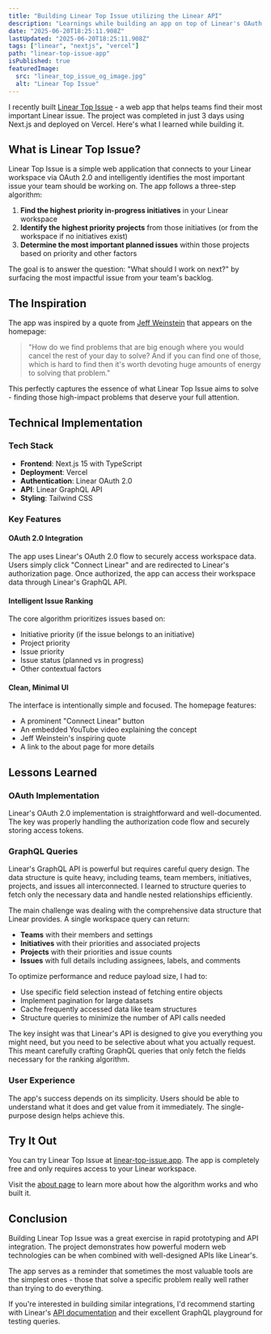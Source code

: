 ```yaml
---
title: "Building Linear Top Issue utilizing the Linear API"
description: "Learnings while building an app on top of Linear's OAuth 2.0 and GraphQL api"
date: "2025-06-20T18:25:11.908Z"
lastUpdated: "2025-06-20T18:25:11.908Z"
tags: ["linear", "nextjs", "vercel"]
path: "linear-top-issue-app"
isPublished: true
featuredImage:
  src: "linear_top_issue_og_image.jpg"
  alt: "Linear Top Issue"
---
```


I recently built [Linear Top Issue](https://www.linear-top-issue.app) - a web app that helps teams find their most important Linear issue. The project was completed in just 3 days using Next.js and deployed on Vercel. Here's what I learned while building it.

## What is Linear Top Issue?

Linear Top Issue is a simple web application that connects to your Linear workspace via OAuth 2.0 and intelligently identifies the most important issue your team should be working on. The app follows a three-step algorithm:

1. **Find the highest priority in-progress initiatives** in your Linear workspace
2. **Identify the highest priority projects** from those initiatives (or from the workspace if no initiatives exist)
3. **Determine the most important planned issues** within those projects based on priority and other factors

The goal is to answer the question: "What should I work on next?" by surfacing the most impactful issue from your team's backlog.

## The Inspiration

The app was inspired by a quote from [Jeff Weinstein](https://x.com/jeff_weinstein) that appears on the homepage:

> "How do we find problems that are big enough where you would cancel the rest of your day to solve? And if you can find one of those, which is hard to find then it's worth devoting huge amounts of energy to solving that problem."

This perfectly captures the essence of what Linear Top Issue aims to solve - finding those high-impact problems that deserve your full attention.

## Technical Implementation

### Tech Stack

- **Frontend**: Next.js 15 with TypeScript
- **Deployment**: Vercel
- **Authentication**: Linear OAuth 2.0
- **API**: Linear GraphQL API
- **Styling**: Tailwind CSS

### Key Features

#### OAuth 2.0 Integration

The app uses Linear's OAuth 2.0 flow to securely access workspace data. Users simply click "Connect Linear" and are redirected to Linear's authorization page. Once authorized, the app can access their workspace data through Linear's GraphQL API.

#### Intelligent Issue Ranking

The core algorithm prioritizes issues based on:

- Initiative priority (if the issue belongs to an initiative)
- Project priority
- Issue priority
- Issue status (planned vs in progress)
- Other contextual factors

#### Clean, Minimal UI

The interface is intentionally simple and focused. The homepage features:

- A prominent "Connect Linear" button
- An embedded YouTube video explaining the concept
- Jeff Weinstein's inspiring quote
- A link to the about page for more details

## Lessons Learned

### OAuth Implementation

Linear's OAuth 2.0 implementation is straightforward and well-documented. The key was properly handling the authorization code flow and securely storing access tokens.

### GraphQL Queries

Linear's GraphQL API is powerful but requires careful query design. The data structure is quite heavy, including teams, team members, initiatives, projects, and issues all interconnected. I learned to structure queries to fetch only the necessary data and handle nested relationships efficiently.

The main challenge was dealing with the comprehensive data structure that Linear provides. A single workspace query can return:

- **Teams** with their members and settings
- **Initiatives** with their priorities and associated projects
- **Projects** with their priorities and issue counts
- **Issues** with full details including assignees, labels, and comments

To optimize performance and reduce payload size, I had to:

- Use specific field selection instead of fetching entire objects
- Implement pagination for large datasets
- Cache frequently accessed data like team structures
- Structure queries to minimize the number of API calls needed

The key insight was that Linear's API is designed to give you everything you might need, but you need to be selective about what you actually request. This meant carefully crafting GraphQL queries that only fetch the fields necessary for the ranking algorithm.

### User Experience

The app's success depends on its simplicity. Users should be able to understand what it does and get value from it immediately. The single-purpose design helps achieve this.

## Try It Out

You can try Linear Top Issue at [linear-top-issue.app](https://www.linear-top-issue.app). The app is completely free and only requires access to your Linear workspace.

Visit the [about page](https://www.linear-top-issue.app/about) to learn more about how the algorithm works and who built it.

## Conclusion

Building Linear Top Issue was a great exercise in rapid prototyping and API integration. The project demonstrates how powerful modern web technologies can be when combined with well-designed APIs like Linear's.

The app serves as a reminder that sometimes the most valuable tools are the simplest ones - those that solve a specific problem really well rather than trying to do everything.

If you're interested in building similar integrations, I'd recommend starting with Linear's [API documentation](https://developers.linear.app) and their excellent GraphQL playground for testing queries.
